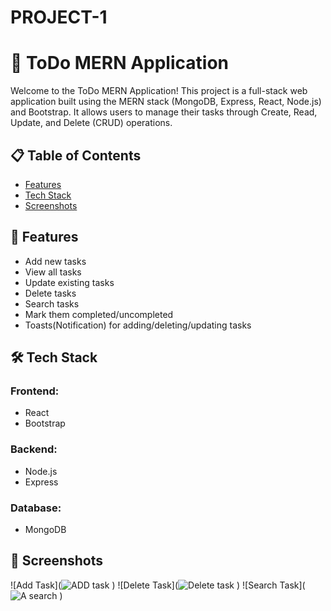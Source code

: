 # PROJECT-1 

# 📝 ToDo MERN Application

Welcome to the ToDo MERN Application! This project is a full-stack web application built using the MERN stack (MongoDB, Express, React, Node.js) and Bootstrap. It allows users to manage their tasks through Create, Read, Update, and Delete (CRUD) operations.

## 📋 Table of Contents

- [Features](#features)
- [Tech Stack](#tech-stack)
- [Screenshots](#screenshots)

## 🌟 Features

- Add new tasks
- View all tasks
- Update existing tasks
- Delete tasks
- Search tasks
- Mark them completed/uncompleted
- Toasts(Notification) for adding/deleting/updating tasks

## 🛠️ Tech Stack

### Frontend:
- React
- Bootstrap

### Backend:
- Node.js
- Express

### Database:
- MongoDB

## 📸 Screenshots

![Add Task](![ADD task](https://github.com/user-attachments/assets/37d18ebb-a520-4642-a6d1-0df69a272756)
)
![Delete Task](![Delete task](https://github.com/user-attachments/assets/b4d180af-dcf4-4520-891c-8e73e73f94ba)
)
![Search Task](![A search](https://github.com/user-attachments/assets/3f30a438-d823-4f1a-a6e4-21b0b61d2ed5)
)
